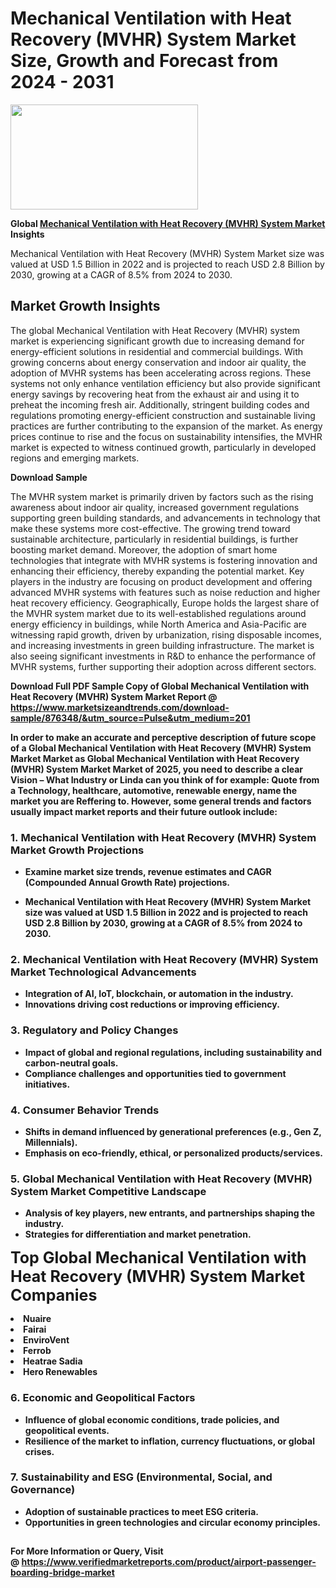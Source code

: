 <H1>Mechanical Ventilation with Heat Recovery (MVHR) System Market Size, Growth and Forecast from 2024 - 2031</H1><img class="aligncenter size-medium wp-image-584254" src="https://thirdeyenews.in/wp-content/uploads/2024/09/Global-Market-Research-300x168.jpeg" alt="" width="300" height="168" /><p><strong>Global&nbsp;<a href="https://www.marketsizeandtrends.com/download-sample/876348/&amp;utm_source=Pulse&amp;utm_medium=201">Mechanical Ventilation with Heat Recovery (MVHR) System Market</a> Insights</strong></p><p>Mechanical Ventilation with Heat Recovery (MVHR) System Market size was valued at USD 1.5 Billion in 2022 and is projected to reach USD 2.8 Billion by 2030, growing at a CAGR of 8.5% from 2024 to 2030.</p><p><h2>Market Growth Insights</h2> The global Mechanical Ventilation with Heat Recovery (MVHR) system market is experiencing significant growth due to increasing demand for energy-efficient solutions in residential and commercial buildings. With growing concerns about energy conservation and indoor air quality, the adoption of MVHR systems has been accelerating across regions. These systems not only enhance ventilation efficiency but also provide significant energy savings by recovering heat from the exhaust air and using it to preheat the incoming fresh air. Additionally, stringent building codes and regulations promoting energy-efficient construction and sustainable living practices are further contributing to the expansion of the market. As energy prices continue to rise and the focus on sustainability intensifies, the MVHR market is expected to witness continued growth, particularly in developed regions and emerging markets. <p><strong>Download Sample</strong></p> <p>The MVHR system market is primarily driven by factors such as the rising awareness about indoor air quality, increased government regulations supporting green building standards, and advancements in technology that make these systems more cost-effective. The growing trend toward sustainable architecture, particularly in residential buildings, is further boosting market demand. Moreover, the adoption of smart home technologies that integrate with MVHR systems is fostering innovation and enhancing their efficiency, thereby expanding the potential market. Key players in the industry are focusing on product development and offering advanced MVHR systems with features such as noise reduction and higher heat recovery efficiency. Geographically, Europe holds the largest share of the MVHR system market due to its well-established regulations around energy efficiency in buildings, while North America and Asia-Pacific are witnessing rapid growth, driven by urbanization, rising disposable incomes, and increasing investments in green building infrastructure. The market is also seeing significant investments in R&D to enhance the performance of MVHR systems, further supporting their adoption across different sectors. <p><strong></p><p><span class=""><strong>Download Full PDF Sample Copy of Global Mechanical Ventilation with Heat Recovery (MVHR) System Market Report</strong> @ <a href="https://www.marketsizeandtrends.com/download-sample/876348/&amp;utm_source=Pulse&amp;utm_medium=201" target="_blank">https://www.marketsizeandtrends.com/download-sample/876348/&amp;utm_source=Pulse&amp;utm_medium=201</a></span></p><p>In order to make an accurate and perceptive description of future scope of a Global&nbsp;Mechanical Ventilation with Heat Recovery (MVHR) System Market Market as Global&nbsp;Mechanical Ventilation with Heat Recovery (MVHR) System Market Market of 2025, you need to describe a clear Vision &ndash; What Industry or Linda can you think of for example: Quote from a Technology, healthcare, automotive, renewable energy, name the market you are Reffering to. However, some general trends and factors usually impact market reports and their future outlook include:</p><h3>1.&nbsp;<strong>Mechanical Ventilation with Heat Recovery (MVHR) System Market Growth Projections</strong></h3><ul><li>Examine market size trends, revenue estimates and CAGR (Compounded Annual Growth Rate) projections.</li><li><p>Mechanical Ventilation with Heat Recovery (MVHR) System Market size was valued at USD 1.5 Billion in 2022 and is projected to reach USD 2.8 Billion by 2030, growing at a CAGR of 8.5% from 2024 to 2030.</p></li></ul><h3>2.&nbsp;<strong>Mechanical Ventilation with Heat Recovery (MVHR) System Market Technological Advancements</strong></h3><ul><li>Integration of AI, IoT, blockchain, or automation in the industry.</li><li>Innovations driving cost reductions or improving efficiency.</li></ul><h3>3.&nbsp;<strong>Regulatory and Policy Changes</strong></h3><ul><li>Impact of global and regional regulations, including sustainability and carbon-neutral goals.</li><li>Compliance challenges and opportunities tied to government initiatives.</li></ul><h3>4.&nbsp;<strong>Consumer Behavior Trends</strong></h3><ul><li>Shifts in demand influenced by generational preferences (e.g., Gen Z, Millennials).</li><li>Emphasis on eco-friendly, ethical, or personalized products/services.</li></ul><h3>5.&nbsp;<strong>Global Mechanical Ventilation with Heat Recovery (MVHR) System Market Competitive Landscape</strong></h3><ul><li>Analysis of key players, new entrants, and partnerships shaping the industry.</li><li>Strategies for differentiation and market penetration.</li></ul><p data-pm-slice="1 1 []"><span style="color: inherit; font-family: inherit; font-size: 25px;">Top Global Mechanical Ventilation with Heat Recovery (MVHR) System Market Companies</span></p><div class="" data-test-id=""><p><li>Nuaire</li><li> Fairai</li><li> EnviroVent</li><li> Ferrob</li><li> Heatrae Sadia</li><li> Hero Renewables</li></p></div><h3>6.&nbsp;<strong>Economic and Geopolitical Factors</strong></h3><ul><li>Influence of global economic conditions, trade policies, and geopolitical events.</li><li>Resilience of the market to inflation, currency fluctuations, or global crises.</li></ul><h3>7.&nbsp;<strong>Sustainability and ESG (Environmental, Social, and Governance)</strong></h3><ul><li>Adoption of sustainable practices to meet ESG criteria.</li><li>Opportunities in green technologies and circular economy principles.</li></ul><h2><strong style="font-size: 14px;">For More Information or Query, Visit @&nbsp;</strong><a style="background-color: #ffffff; font-size: 14px;" href="https://www.marketsizeandtrends.com/report/mechanical-ventilation-with-heat-recovery-mvhr-system-market/" target="_blank">https://www.verifiedmarketreports.com/product/airport-passenger-boarding-bridge-market</a></h2>
